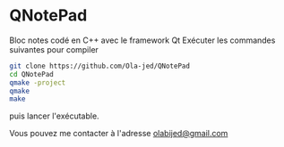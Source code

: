 # QNotePad
Bloc notes codé en C++ avec le framework Qt
Exécuter les commandes suivantes pour compiler
```bash
git clone https://github.com/Ola-jed/QNotePad
cd QNotePad
qmake -project
qmake
make
```
puis lancer l'exécutable.

Vous pouvez me contacter à l'adresse olabijed@gmail.com
